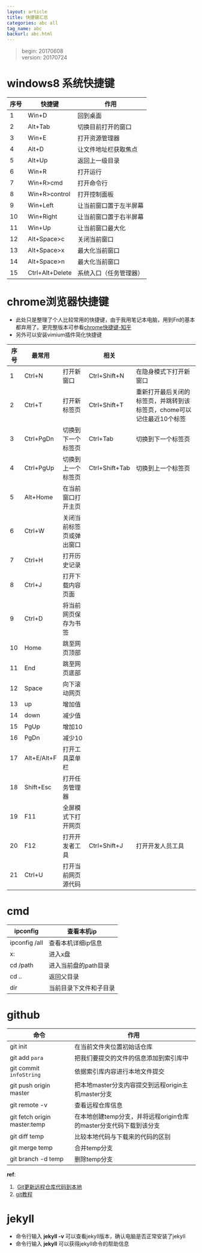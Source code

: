 ```yaml
---
layout: article
title: 快捷键汇总
categories: abc all
tag_name: abc
backurl: abc.html
---
```

>begin: 20170608  
>version: 20170724

# windows8 系统快捷键  

|序号|快捷键|作用|
|--|--|--|
|1|Win+D|回到桌面|
|2|Alt+Tab|切换目前打开的窗口|
|3|Win+E|打开资源管理器|
|4|Alt+D|让文件地址栏获取焦点|
|5|Alt+Up|返回上一级目录|
|6|Win+R|打开运行|
|7|Win+R>cmd|打开命令行|
|8|Win+R>control|打开控制面板|
|9|Win+Left|让当前窗口置于左半屏幕|
|10|Win+Right|让当前窗口置于右半屏幕|
|11|Win+Up|让当前窗口最大化|
|12|Alt+Space>c|关闭当前窗口|
|13|Alt+Space>x|最大化当前窗口|
|14|Alt+Space>n|最大化当前窗口|
|15|Ctrl+Alt+Delete|系统入口（任务管理器）|  

# chrome浏览器快捷键
- 此处只是整理了个人比较常用的快捷键，由于我用笔记本电脑，用到Fn的基本都弃用了。更完整版本可参看[chrome快捷键-知乎](https://www.zhihu.com/question/19555789)
- 另外可以安装vimium插件简化快捷键

|序号|最常用||相关||
|-|-|-|-|-|
|1|Ctrl+N|打开新窗口|Ctrl+Shift+N|在隐身模式下打开新窗口|
|2|Ctrl+T|打开新标签页|Ctrl+Shift+T|重新打开最后关闭的标签页，并跳转到该标签页，chome可以记住最近10个标签|
|3|Ctrl+PgDn|切换到下一个标签页|Ctrl+Tab|切换到下一个标签页|
|4|Ctrl+PgUp |切换到上一个标签页 |Ctrl+Shift+Tab |切换到上一个标签页 |
|5|Alt+Home |在当前窗口打开主页 | | |
|6 |Ctrl+W |关闭当前标签页或弹出窗口 | | |
|7|Ctrl+H |打开历史记录 | | |
|8 |Ctrl+J |打开下载内容页面 | | |
|9 |Ctrl+D |将当前网页保存为书签 | | |
|10 |Home |跳至网页顶部 | | |
|11 |End |跳至网页底部 | | |
|12 |Space |向下滚动网页 | | |
|13 |up |增加值 | | |   
|14 |down |减少值 | | |
|15 |PgUp |增加10 | | |
|16 |PgDn |减少10 | | |
|17 |Alt+E/Alt+F |打开工具菜单栏 | | |
|18 |Shift+Esc |打开任务管理器 | | |
|19 | F11|全屏模式下打开网页| | | 
|20 |F12 |打开开发者工具 |Ctrl+Shift+J |打开开发人员工具 |
|21 |Ctrl+U |打开当前网页源代码| | ||

# cmd  

|ipconfig|查看本机ip|
|-|-|
|ipconfig /all|查看本机详细ip信息|
|x:|进入x盘|
|cd /path|进入当前盘的path目录|
|cd ..|返回父目录|
|dir|当前目录下文件和子目录|

# github  

|命令|作用|
|-|-|
|git init|在当前文件夹位置初始话仓库|
|git add `para`|把我们要提交的文件的信息添加到索引库中|
|git commit `infoString`|依据索引库内容进行本地文件提交|
|git push origin master|把本地master分支内容提交到远程origin主机master分支|
|git remote -v|查看远程仓库信息|
|git fetch origin master:temp|在本地创建temp分支，并将远程origin仓库的master分支代码下载到该分支|
|git diff temp|比较本地代码与下载来的代码的区别|
|git merge temp|合并temp分支|
|git branch -d temp|删除temp分支|

**ref**:
1.  [Git更新远程仓库代码到本地](http://blog.csdn.net/chailyuan/article/details/53292031)
2. [git教程](http://www.yiibai.com/git/)

# jekyll
- 命令行输入 **jekyll -v** 可以查看jekyll版本，确认电脑是否正常安装了jekyll
- 命令行输入 **jekyll** 可以获得jekyll命令的帮助信息